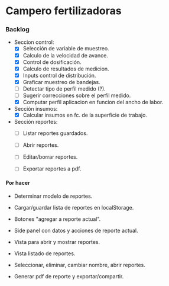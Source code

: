 # Campero fertilizadoras

### Backlog

  - Seccion control:  
    - [x] Selección de variable de muestreo.  
    - [x] Calculo de la velocidad de avance.  
    - [x] Control de dosificación.  
    - [x] Calculo de resultados de medicion.  
    - [x] Inputs control de distribución.  
    - [x] Graficar muestreo de bandejas.  
    - [ ] Detectar tipo de perfil medido (?).  
    - [ ] Sugerir correcciones sobre el perfil medido.  
    - [x] Computar perfil aplicacion en funcion del ancho de labor.  
  - Sección insumos:  
    - [x] Calcular insumos en fc. de la superficie de trabajo.  
  - Sección reportes:  
    - [ ] Listar reportes guardados.  
    - [ ] Abrir reportes.  
    - [ ] Editar/borrar reportes.  
    - [ ] Exportar reportes a pdf.  


#### Por hacer
  - Determinar modelo de reportes.    
  - Cargar/guardar lista de reportes en localStorage.  
  
  - Botones "agregar a reporte actual".  
  - Side panel con datos y acciones de reporte actual.  

  - Vista para abrir y mostrar reportes.  
  - Vista listado de reportes.  
  - Seleccionar, eliminar, cambiar nombre, abrir reportes.  

  - Generar pdf de reporte y exportar/compartir.  